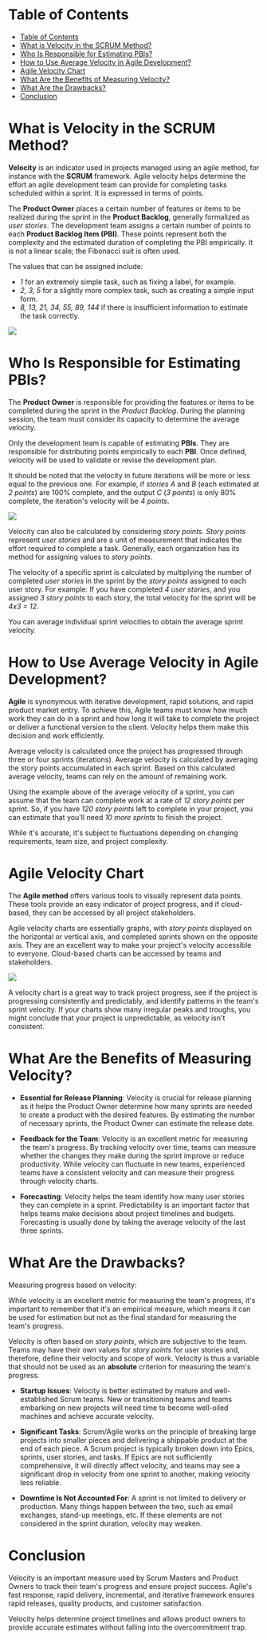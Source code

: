 # Table of Contents

- [Table of Contents](#table-of-contents)
- [What is Velocity in the SCRUM Method?](#what-is-velocity-in-the-scrum-method)
- [Who Is Responsible for Estimating PBIs?](#who-is-responsible-for-estimating-pbis)
- [How to Use Average Velocity in Agile Development?](#how-to-use-average-velocity-in-agile-development)
- [Agile Velocity Chart](#agile-velocity-chart)
- [What Are the Benefits of Measuring Velocity?](#what-are-the-benefits-of-measuring-velocity)
- [What Are the Drawbacks?](#what-are-the-drawbacks)
- [Conclusion](#conclusion)

# What is Velocity in the SCRUM Method?

**Velocity** is an indicator used in projects managed using an agile method, for instance with the **SCRUM** framework. Agile velocity helps determine the effort an agile development team can provide for completing tasks scheduled within a sprint. It is expressed in terms of points.

The **Product Owner** places a certain number of features or items to be realized during the sprint in the **Product Backlog**, generally formalized as *user stories*. The development team assigns a certain number of points to each **Product Backlog Item (PBI)**. These points represent both the complexity and the estimated duration of completing the PBI empirically. It is not a linear scale; the Fibonacci suit is often used.

The values that can be assigned include:

- *1* for an extremely simple task, such as fixing a label, for example.
- *2, 3, 5* for a slightly more complex task, such as creating a simple input form.
- *8, 13, 21, 34, 55, 89, 144* if there is insufficient information to estimate the task correctly.

![](../assets/what-is-velocity.png)

# Who Is Responsible for Estimating PBIs?

The **Product Owner** is responsible for providing the features or items to be completed during the sprint in the *Product Backlog*. During the planning session, the team must consider its capacity to determine the average velocity.

Only the development team is capable of estimating **PBIs**. They are responsible for distributing points empirically to each **PBI**. Once defined, velocity will be used to validate or revise the development plan.

It should be noted that the velocity in future iterations will be more or less equal to the previous one. For example, if *stories A* and *B* (each estimated at *2 points*) are 100% complete, and the output *C* (*3 points*) is only 80% complete, the iteration's velocity will be *4 points*.

![](../assets/what-is-velocity-2.png)

Velocity can also be calculated by considering *story points*. *Story points* represent *user stories* and are a unit of measurement that indicates the effort required to complete a task. Generally, each organization has its method for assigning values to *story points*.

The velocity of a specific sprint is calculated by multiplying the number of completed *user stories* in the sprint by the *story points* assigned to each user story. For example: If you have completed *4 user stories*, and you assigned *3 story points* to each story, the total velocity for the sprint will be *4x3 = 12*.

You can average individual sprint velocities to obtain the average sprint velocity.

# How to Use Average Velocity in Agile Development?

**Agile** is synonymous with iterative development, rapid solutions, and rapid product market entry. To achieve this, Agile teams must know how much work they can do in a sprint and how long it will take to complete the project or deliver a functional version to the client. Velocity helps them make this decision and work efficiently.

Average velocity is calculated once the project has progressed through three or four sprints (iterations). Average velocity is calculated by averaging the story points accumulated in each sprint. Based on this calculated average velocity, teams can rely on the amount of remaining work.

Using the example above of the average velocity of a sprint, you can assume that the team can complete work at a rate of *12 story points* per sprint. So, if you have *120 story points* left to complete in your project, you can estimate that you'll need *10 more sprints* to finish the project.

While it's accurate, it's subject to fluctuations depending on changing requirements, team size, and project complexity.

# Agile Velocity Chart

The **Agile method** offers various tools to visually represent data points. These tools provide an easy indicator of project progress, and if cloud-based, they can be accessed by all project stakeholders.

Agile velocity charts are essentially graphs, with *story points* displayed on the horizontal or vertical axis, and completed sprints shown on the opposite axis. They are an excellent way to make your project's velocity accessible to everyone. Cloud-based charts can be accessed by teams and stakeholders.

![](../assets/chart.jpg)

A velocity chart is a great way to track project progress, see if the project is progressing consistently and predictably, and identify patterns in the team's sprint velocity. If your charts show many irregular peaks and troughs, you might conclude that your project is unpredictable, as velocity isn't consistent.

# What Are the Benefits of Measuring Velocity?

- **Essential for Release Planning**:
  Velocity is crucial for release planning as it helps the Product Owner determine how many sprints are needed to create a product with the desired features. By estimating the number of necessary sprints, the Product Owner can estimate the release date.

- **Feedback for the Team**:
  Velocity is an excellent metric for measuring the team's progress. By tracking velocity over time, teams can measure whether the changes they make during the sprint improve or reduce productivity. While velocity can fluctuate in new teams, experienced teams have a consistent velocity and can measure their progress through velocity charts.

- **Forecasting**:
  Velocity helps the team identify how many user stories they can complete in a sprint. Predictability is an important factor that helps teams make decisions about project timelines and budgets. Forecasting is usually done by taking the average velocity of the last three sprints.

# What Are the Drawbacks?

Measuring progress based on velocity:

While velocity is an excellent metric for measuring the team's progress, it's important to remember that it's an empirical measure, which means it can be used for estimation but not as the final standard for measuring the team's progress.

Velocity is often based on *story points*, which are subjective to the team. Teams may have their own values for *story points* for user stories and, therefore, define their velocity and scope of work. Velocity is thus a variable that should not be used as an **absolute** criterion for measuring the team's progress.

- **Startup Issues**:
  Velocity is better estimated by mature and well-established Scrum teams. New or transitioning teams and teams embarking on new projects will need time to become well-oiled machines and achieve accurate velocity.

- **Significant Tasks**:
  Scrum/Agile works on the principle of breaking large projects into smaller pieces and delivering a shippable product at the end of each piece. A Scrum project is typically broken down into Epics, sprints, user stories, and tasks. If Epics are not sufficiently comprehensive, it will directly affect velocity, and teams may
  see a significant drop in velocity from one sprint to another, making velocity less reliable.

- **Downtime Is Not Accounted For**:
  A sprint is not limited to delivery or production. Many things happen between the two, such as email exchanges, stand-up meetings, etc. If these elements are not considered in the sprint duration, velocity may weaken.

# Conclusion

Velocity is an important measure used by Scrum Masters and Product Owners to track their team's progress and ensure project success. Agile's fast response, rapid delivery, incremental, and iterative framework ensures rapid releases, quality products, and customer satisfaction.

Velocity helps determine project timelines and allows product owners to provide accurate estimates without falling into the overcommitment trap.
